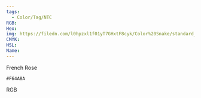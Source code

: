```yaml
---
tags:
  - Color/Tag/NTC
RGB:
Hex:
img: https://filedn.com/l0hpzxl1f01yT7GHxtF8cyk/Color%20Snake/standard_csv_to_svg/F64A8A.svg
CMYK:
HSL:
Name:
---
```

French Rose
```palette
#F64A8A
```
RGB
